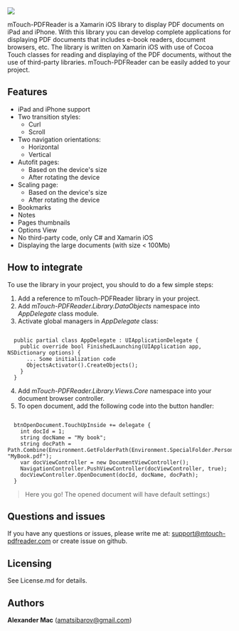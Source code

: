 <img src="https://github.com/AlexanderMac/mTouch-PDFReader/blob/master/Images/header-logo.gif"/>

mTouch-PDFReader is a Xamarin iOS library to display PDF documents on iPad and iPhone. With this library you can develop complete applications for displaying PDF documents that includes e-book readers, document browsers, etc. The library is written on Xamarin iOS with use of Cocoa Touch classes for reading and displaying of the PDF documents, without the use of third-party libraries. mTouch-PDFReader can be easily added to your project.

## Features

* iPad and iPhone support
* Two transition styles:
  * Curl
  * Scroll
* Two navigation orientations:
  * Horizontal
  * Vertical
* Autofit pages:
    * Based on the device's size
    * After rotating the device
* Scaling page:
  * Based on the device's size
  * After rotating the device
* Bookmarks
* Notes
* Pages thumbnails
* Options View
* No third-party code, only C# and Xamarin iOS
* Displaying the large documents (with size < 100Mb)

## How to integrate
To use the library in your project, you should to do a few simple steps:

1. Add a reference to mTouch-PDFReader library in your project.
2. Add *mTouch-PDFReader.Library.DataObjects* namespace into *AppDelegate* class module.
3. Activate global managers in *AppDelegate* class: 
<pre><code>
  public partial class AppDelegate : UIApplicationDelegate {   
    public override bool FinishedLaunching(UIApplication app, NSDictionary options) {     
      ... Some initialization code     
      ObjectsActivator().CreateObjects();
    }
  }
</pre></code>
4. Add *mTouch-PDFReader.Library.Views.Core* namespace into your document browser controller.
5. To open document, add the following code into the button handler:
<pre><code>
  btnOpenDocument.TouchUpInside += delegate {
    int docId = 1;   
    string docName = "My book";   
    string docPath = Path.Combine(Environment.GetFolderPath(Environment.SpecialFolder.Personal), "MyBook.pdf");
    var docViewController = new DocumentViewController();   
    NavigationController.PushViewController(docViewController, true);
    docViewController.OpenDocument(docId, docName, docPath); 
  }
</pre></code>

> Here you go! The opened document will have default settings:)


## Questions and issues
If you have any questions or issues, please write me at: [support@mtouch-pdfreader.com](mailto:support@mtouch-pdfreader.com) or create issue on github.


## Licensing
See License.md for details.  

## Authors

**Alexander Mac** ([amatsibarov@gmail.com](mailto:amatsibarov@gmail.com))

